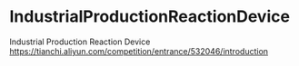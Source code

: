 # IndustrialProductionReactionDevice
Industrial Production Reaction Device https://tianchi.aliyun.com/competition/entrance/532046/introduction
